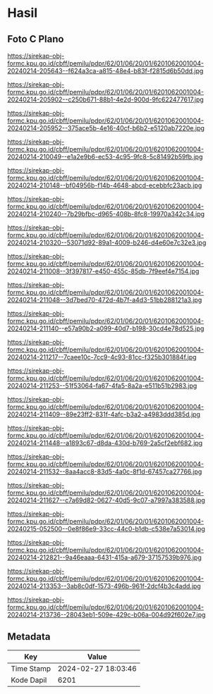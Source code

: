 # Hasil

## Foto C Plano

https://sirekap-obj-formc.kpu.go.id/cbff/pemilu/pdpr/62/01/06/20/01/6201062001004-20240214-205643--f624a3ca-a815-48e4-b83f-f2815d6b50dd.jpg

https://sirekap-obj-formc.kpu.go.id/cbff/pemilu/pdpr/62/01/06/20/01/6201062001004-20240214-205902--c250b671-88b1-4e2d-900d-9fc622477617.jpg

https://sirekap-obj-formc.kpu.go.id/cbff/pemilu/pdpr/62/01/06/20/01/6201062001004-20240214-205952--375ace5b-4e16-40cf-b6b2-e5120ab7220e.jpg

https://sirekap-obj-formc.kpu.go.id/cbff/pemilu/pdpr/62/01/06/20/01/6201062001004-20240214-210049--e1a2e9b6-ec53-4c95-9fc8-5c81492b59fb.jpg

https://sirekap-obj-formc.kpu.go.id/cbff/pemilu/pdpr/62/01/06/20/01/6201062001004-20240214-210148--bf04956b-f14b-4648-abcd-ecebbfc23acb.jpg

https://sirekap-obj-formc.kpu.go.id/cbff/pemilu/pdpr/62/01/06/20/01/6201062001004-20240214-210240--7b29bfbc-d965-408b-8fc8-19970a342c34.jpg

https://sirekap-obj-formc.kpu.go.id/cbff/pemilu/pdpr/62/01/06/20/01/6201062001004-20240214-210320--53071d92-89a1-4009-b246-d4e60e7c32e3.jpg

https://sirekap-obj-formc.kpu.go.id/cbff/pemilu/pdpr/62/01/06/20/01/6201062001004-20240214-211008--3f397817-e450-455c-85db-7f9eef4e7154.jpg

https://sirekap-obj-formc.kpu.go.id/cbff/pemilu/pdpr/62/01/06/20/01/6201062001004-20240214-211048--3d7bed70-472d-4b7f-a4d3-51bb288121a3.jpg

https://sirekap-obj-formc.kpu.go.id/cbff/pemilu/pdpr/62/01/06/20/01/6201062001004-20240214-211140--e57a90b2-a099-40d7-b198-30cd4e78d525.jpg

https://sirekap-obj-formc.kpu.go.id/cbff/pemilu/pdpr/62/01/06/20/01/6201062001004-20240214-211217--7caee10c-7cc9-4c93-81cc-f325b301884f.jpg

https://sirekap-obj-formc.kpu.go.id/cbff/pemilu/pdpr/62/01/06/20/01/6201062001004-20240214-211253--51f53064-fa67-4fa5-8a2a-e511b51b2983.jpg

https://sirekap-obj-formc.kpu.go.id/cbff/pemilu/pdpr/62/01/06/20/01/6201062001004-20240214-211409--89e23ff2-831f-4afc-b3a2-a4983ddd385d.jpg

https://sirekap-obj-formc.kpu.go.id/cbff/pemilu/pdpr/62/01/06/20/01/6201062001004-20240214-211448--a1893c67-d8da-430d-b769-2a5cf2ebf682.jpg

https://sirekap-obj-formc.kpu.go.id/cbff/pemilu/pdpr/62/01/06/20/01/6201062001004-20240214-211532--8aa4acc8-83d5-4a0c-8f1d-67457ca27766.jpg

https://sirekap-obj-formc.kpu.go.id/cbff/pemilu/pdpr/62/01/06/20/01/6201062001004-20240214-211627--c7a69d82-0627-40d5-9c07-a7997a383588.jpg

https://sirekap-obj-formc.kpu.go.id/cbff/pemilu/pdpr/62/01/06/20/01/6201062001004-20240215-052500--0e8f86e9-33cc-44c0-b1db-c538e7a53014.jpg

https://sirekap-obj-formc.kpu.go.id/cbff/pemilu/pdpr/62/01/06/20/01/6201062001004-20240214-212821--9a46eaaa-6431-415a-a679-37157539b976.jpg

https://sirekap-obj-formc.kpu.go.id/cbff/pemilu/pdpr/62/01/06/20/01/6201062001004-20240214-213353--3ab8c0df-1573-496b-961f-2dcf4b3c4add.jpg

https://sirekap-obj-formc.kpu.go.id/cbff/pemilu/pdpr/62/01/06/20/01/6201062001004-20240214-213736--28043eb1-509e-429c-b06a-004d92f602e7.jpg


## Metadata

| Key        | Value               |
| ---------- | ------------------- |
| Time Stamp | 2024-02-27 18:03:46 |
| Kode Dapil | 6201                |



